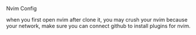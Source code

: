 Nvim Config

when you first open nvim after clone it, you may crush your nvim because your network,
make sure you can connect github to install plugins for nvim.
